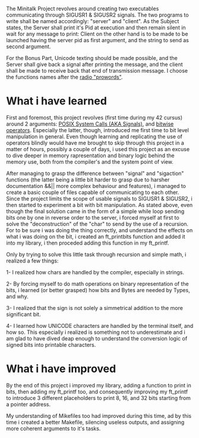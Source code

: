 The Minitalk Project revolves around creating two executables communicating through SIGUSR1 & SIGUSR2 signals. The two programs to write shall be named 
accordingly: "server" and "client". As the Subject states, the Server shall print it's Pid at execution and then remain silent in wait for any message to
print: Client on the other hand is to be made to be launched having the server pid as first argument, and the string to send as second argument. 

For the Bonus Part, Unicode texting should be made possible, and the Server shall give back a signal after printing the message, and the client shall be made to receive back that end of transmission message. I choose the functions names
after the <a href="https://en.wikipedia.org/wiki/Procedure_word" target="_blank">radio "prowords"</a>.

# What i have learned
First and foremost, this project revolves (first time during my 42 cursus) around 2 arguments: <a href="https://en.wikipedia.org/wiki/Signal_(IPC)" target="_blank">POSIX System Calls (AKA Signals)</a>, and <a href="https://en.wikipedia.org/wiki/Bitwise_operation" target="_blank">bitwise operators</a>. Especially the latter, though, introduced me first time to bit level manipulation in general. Even though learning and replicating the use of operators blindly would have me brought to skip through this project in a matter of hours, possibly a couple of days, i used this project as an excuse to dive deeper in memory rapresentation and binary logic behind the memory use, both from the compiler's and the system point of view.

After managing to grasp the difference between "signal" and "sigaction" functions (the latter being a little bit harder to grasp due to harsher documentation &&|| more complex behaviour and features), i managed to create a basic couple of files capable of communicating to each other. Since the project limits the scope of usable signals to SIGUSR1 & SIGUSR2, i then started to experiment a bit with bit manipulation. As stated above, even though the final solution came in the form of a simple while loop sending bits one by one in reverse order to the server, i forced myself at first to solve the "deconstruction" of the "char" to send by the use of a recursion. For to be sure i was doing the thing correctly, and understand the effects on what i was doing on the bit, i created an ft_printbits function and added it into my library, i then proceded adding this function in my ft_printf.

Only by trying to solve this little task through recursion and simple math, i realized a few things:

1- I realized how chars are handled by the compiler, especially in strings.

2- By forcing myself to do math operations on binary representation of the bits, i learned (or better grasped) how bits and Bytes are needed by Types, and why.

3- I realized that the sign is not solely a simmetrical addition to the more significant bit. 

4- I learned how UNICODE characters are handled by the terminal itself, and how so. This especially i realized is something not to underestimate and i am glad to have dived deap enough to understand the conversion logic of signed bits into printable characters.

# What i have improved
By the end of this project i improved my library, adding a function to print in bits, then adding my ft_printf too, and consequently improving my ft_printf to introduce 3 different placeholders to print 8, 16, and 32 bits starting from a pointer address.

My understanding of Mikefiles too had improved during this time, ad by this time i created a better Makefile, silencing useless outputs, and assigning more coherent arguments to it's tasks.
